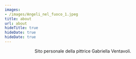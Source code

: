 ```yaml
---
images:
- /images/Angeli_nel_fuoco_1.jpeg
title: about
url: about
hideTitle: true
hideDate: true
hideDate: true
---
```


<div align="center">
	<p>
        Sito personale della pittrice Gabriella Ventavoli.
	</p>
</div>
